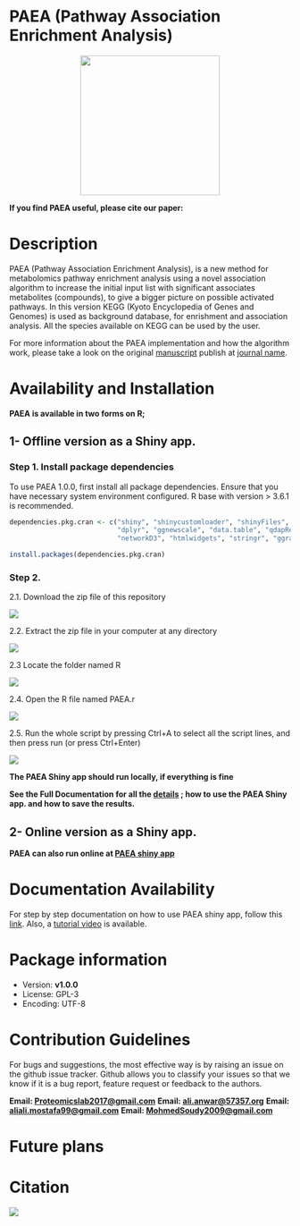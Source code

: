 # PAEA (Pathway Association Enrichment Analysis)

<p align="center">
  <img width="250" height="250" src="https://raw.githubusercontent.com/AliYoussef96/PAEA/main/logos/paealogo.png">
</p>


**If you find PAEA useful, please cite our paper:**


# Description

PAEA (Pathway Association Enrichment Analysis), is a new method for metabolomics pathway enrichment analysis using a novel association algorithm to increase the initial input list with significant associates metabolites (compounds), to give a bigger picture on possible activated pathways. In this version KEGG (Kyoto Encyclopedia of Genes and Genomes) is used as background database, for enrishment and association analysis. All the species available on KEGG can be used by the user.

For more information about the PAEA implementation and how the algorithm work, please take a look on the original [manuscript]() publish at [journal name]().

# Availability and Installation 


**PAEA is available in two forms on R;**

## 1- Offline version as a Shiny app.

### Step 1. Install package dependencies 

To use PAEA 1.0.0, first install all package dependencies. Ensure that you have necessary system environment configured. R base with version > 3.6.1 is recommended.


```R
dependencies.pkg.cran <- c("shiny", "shinycustomloader", "shinyFiles", "rhandsontable", "shinythemes", "shinyjs", "ggplot2" , 
                           "dplyr", "ggnewscale", "data.table", "qdapRegex", "VennDiagram" , "reshape2", "igraph",
                           "networkD3", "htmlwidgets", "stringr", "ggraph")

install.packages(dependencies.pkg.cran)

```
### Step 2. 

2.1. Download the zip file of this repository 

![](https://raw.githubusercontent.com/AliYoussef96/PAEA/main/for_installation/1.jpg)

2.2. Extract the zip file in your computer at any directory

![](https://raw.githubusercontent.com/AliYoussef96/PAEA/main/for_installation/2.jpg)

2.3 Locate the folder named R 

![](https://raw.githubusercontent.com/AliYoussef96/PAEA/main/for_installation/3.jpg)

2.4. Open the R file named PAEA.r

![](https://raw.githubusercontent.com/AliYoussef96/PAEA/main/for_installation/44.jpg)

2.5. Run the whole script by pressing Ctrl+A to select all the script lines, and then press run (or press Ctrl+Enter)

![](https://raw.githubusercontent.com/AliYoussef96/PAEA/main/for_installation/5.jpg)

**The PAEA Shiny app should run locally, if everything is fine**

**See the Full Documentation for all the [details]() ; how to use the PAEA Shiny app. and how to save the results.**

## 2-	Online version as a Shiny app.

**PAEA can also run online at [PAEA shiny app](https://proteomicslab57357.shinyapps.io/PAEA/)**

# Documentation Availability

For step by step documentation on how to use PAEA shiny app, follow this [link](https://github.com/AliYoussef96/PAEA/blob/main/Documentation.pdf). Also, a [tutorial video](https://drive.google.com/file/d/1OKhkrU4O7niL-UA25bD4dy4t1VU9UiBq/view) is available.



# Package information

- Version: **v1.0.0**
- License: GPL-3
- Encoding: UTF-8


# Contribution Guidelines

For bugs and suggestions, the most effective way is by raising an issue on the github issue tracker. Github allows you to classify your issues so that we know if it is a bug report, feature request or feedback to the authors.

**Email: Proteomicslab2017@gmail.com**
**Email: ali.anwar@57357.org**
**Email: aliali.mostafa99@gmail.com**
**Email: MohmedSoudy2009@gmail.com**

# Future plans

# Citation

![](https://www.57357.org/app/uploads/2019/12/logo-2.png)
